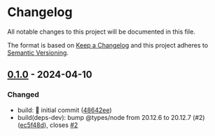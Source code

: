 # Changelog

All notable changes to this project will be documented in this file.

The format is based on [Keep a Changelog](https://keepachangelog.com/)
and this project adheres to [Semantic Versioning](https://semver.org/).

## [0.1.0] - 2024-04-10

### Changed

- build: :tada: initial commit ([48642ee](https://github.com/hussam-aldarwish/nextjs-twin.macro-styled-components-storybook/commit/48642ee))
- build(deps-dev): bump @types/node from 20.12.6 to 20.12.7 (#2) ([ec5f48d](https://github.com/hussam-aldarwish/nextjs-twin.macro-styled-components-storybook/commit/ec5f48d)), closes [#2](https://github.com/hussam-aldarwish/nextjs-twin.macro-styled-components-storybook/issues/2)

[0.1.0]: https://github.com/hussam-aldarwish/nextjs-twin.macro-styled-components-storybook/releases/tag/v0.1.0
